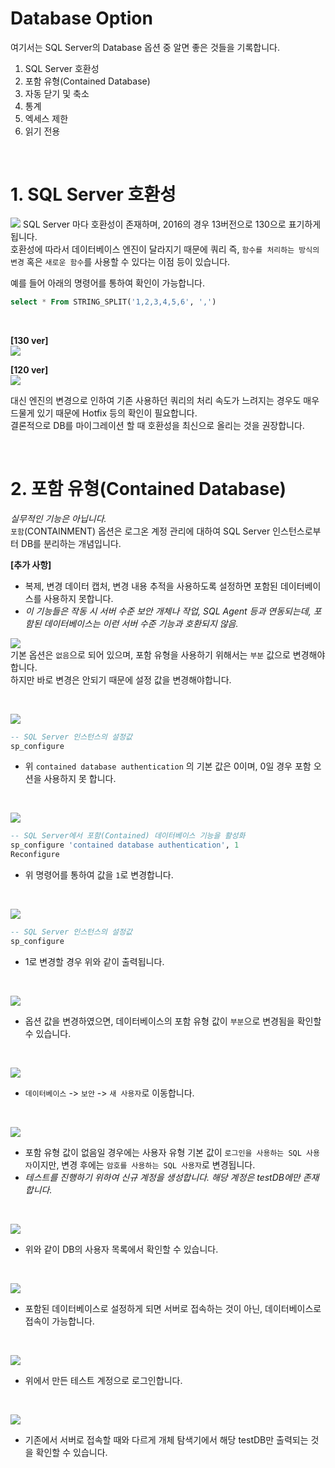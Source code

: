 # Database Option

여기서는 SQL Server의 Database 옵션 중 알면 좋은 것들을 기록합니다.

1. SQL Server 호환성
2. 포함 유형(Contained Database)
3. 자동 닫기 및 축소
4. 통계
5. 엑세스 제한
6. 읽기 전용

</br>

# 1. SQL Server 호환성
![](./MD_Images/04_01001.jpg)
SQL Server 마다 호환성이 존재하며, 2016의 경우 13버전으로 130으로 표기하게 됩니다.  
호환성에 따라서 데이터베이스 엔진이 달라지기 때문에 쿼리 즉, `함수를 처리하는 방식의 변경` 혹은 `새로운 함수`를 사용할 수 있다는 이점 등이 있습니다.  

예를 들어 아래의 명령어를 통하여 확인이 가능합니다.
```sql
select * From STRING_SPLIT('1,2,3,4,5,6', ',')
```
<br>

__[130 ver]__   
![](./MD_Images/04_01002.jpg)

__[120 ver]__  
![](./MD_Images/04_01003.jpg)

대신 엔진의 변경으로 인하여 기존 사용하던 쿼리의 처리 속도가 느려지는 경우도 매우 드물게 있기 때문에 Hotfix 등의 확인이 필요합니다.  
결론적으로 DB를 마이그레이션 할 때 호환성을 최신으로 올리는 것을 권장합니다.  

<br>

# 2. 포함 유형(Contained Database)
_실무적인 기능은 아닙니다._  
`포함`(CONTAINMENT) 옵션은 로그온 계정 관리에 대하여 SQL Server 인스턴스로부터 DB를 분리하는 개념입니다.

__[추가 사항]__
* 복제, 변경 데이터 캡처, 변경 내용 추적을 사용하도록 설정하면 포함된 데이터베이스를 사용하지 못합니다.
* _이 기능들은 작동 시 서버 수준 보안 개체나 작업, SQL Agent 등과 연동되는데, 포함된 데이터베이스는 이런 서버 수준 기능과 호환되지 않음._

![](./MD_Images/04_02001.jpg)  
기본 옵션은 `없음`으로 되어 있으며, 포함 유형을 사용하기 위해서는 `부분` 값으로 변경해야합니다.  
하지만 바로 변경은 안되기 때문에 설정 값을 변경해야합니다.

<br>

![](./MD_Images/04_02002.jpg)
```sql
-- SQL Server 인스턴스의 설정값
sp_configure
```
* 위 `contained database authentication` 의 기본 값은 0이며, 0일 경우 포함 오션을 사용하지 못 합니다.

<br>

![](./MD_Images/04_02003.jpg)
```sql
-- SQL Server에서 포함(Contained) 데이터베이스 기능을 활성화
sp_configure 'contained database authentication', 1
Reconfigure
```
* 위 명령어를 통하여 값을 `1`로 변경합니다.

<br>

![](./MD_Images/04_02004.jpg)
```sql
-- SQL Server 인스턴스의 설정값
sp_configure
```
* 1로 변경할 경우 위와 같이 출력됩니다.

<br>

![](./MD_Images/04_02006.jpg)
* 옵션 값을 변경하였으면, 데이터베이스의 포함 유형 값이 `부분`으로 변경됨을 확인할 수 있습니다.

<br>

![](./MD_Images/04_02005.jpg)
* `데이터베이스` -> `보안` -> `새 사용자`로 이동합니다.

<br>

![](./MD_Images/04_02007.jpg)
* 포함 유형 값이 없음일 경우에는 사용자 유형 기본 값이 `로그인을 사용하는 SQL 사용자`이지만, 변경 후에는 `암호를 사용하는 SQL 사용자`로 변경됩니다.
* _테스트를 진행하기 위하여 신규 계정을 생성합니다. 해당 계정은 testDB에만 존재합니다._

<br>

![](./MD_Images/04_02008.jpg)
* 위와 같이 DB의 사용자 목록에서 확인할 수 있습니다.

<br>

![](./MD_Images/04_02009.jpg)
* 포함된 데이터베이스로 설정하게 되면 서버로 접속하는 것이 아닌, 데이터베이스로 접속이 가능합니다.

<br>

![](./MD_Images/04_02010.jpg)
* 위에서 만든 테스트 계정으로 로그인합니다.

<br>

![](./MD_Images/04_02011.jpg)
* 기존에서 서버로 접속할 때와 다르게 개체 탐색기에서 해당 testDB만 출력되는 것을 확인할 수 있습니다.

<br>